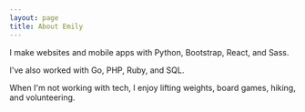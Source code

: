 ```yaml
---
layout: page
title: About Emily
---
```


I make websites and mobile apps with Python, Bootstrap, React, and Sass.

I've also worked with Go, PHP, Ruby, and SQL.

When I'm not working with tech, I enjoy lifting weights, board games, hiking, and volunteering.
